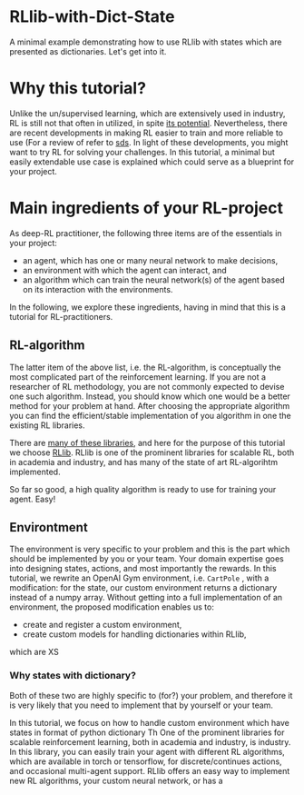 # RLlib-with-Dict-State
A minimal example demonstrating how to use RLlib with states which are presented as dictionaries. 
Let's get into it.

# Why this tutorial?

Unlike the un/supervised learning, which are extensively used in industry, RL is still
not that often in utilized, in spite [its potential](https://www.sciencedirect.com/science/article/pii/S0004370221000862). 
Nevertheless, there are recent developments in making RL easier to train and more reliable to use
(For a review of refer to [sds](https://ai.googleblog.com/2021/07/reducing-computational-cost-of-deep.html). 
In light of these developments, you might want to try RL for solving your challenges. In this tutorial, a minimal but 
easily extendable use case is explained which could serve as a blueprint for your project. 

# Main ingredients of your RL-project
As deep-RL practitioner, the following three items are of the essentials in your project:

* an agent, which has one or many neural network to make decisions,
* an environment with which the agent can interact, and
* an algorithm which can train the neural network(s) of the agent based on its interaction with the environments.

In the following, we explore these ingredients, having in mind that this is a tutorial for RL-practitioners.
## RL-algorithm
The latter item of the above list, i.e. the RL-algorithm, is conceptually the most complicated part of the reinforcement learning. 
If you are not a researcher of RL methodology, you are not commonly expected to devise one such algorithm. Instead, you 
should know which one would be a better method for your problem at hand. After choosing the appropriate algorithm you can
find the efficient/stable implementation of you algorithm in one the existing RL libraries.

There are [many of these libraries](https://neptune.ai/blog/the-best-tools-for-reinforcement-learning-in-python),
and here for the purpose of this tutorial we choose [RLlib](https://docs.ray.io/en/master/rllib.html). RLlib is one of the prominent libraries for scalable RL,
both in academia and industry, and has many of the state of art RL-algorihtm implemented. 

So far so good, a high quality algorithm is ready to use for training your agent. Easy!

## Environtment
The environment is very specific to your problem and this is the part which should be implemented by you or your team.
Your domain expertise goes into designing states, actions, and most importantly the rewards. In this tutorial, we rewrite
 an OpenAI Gym environment, i.e. ```CartPole``` , with a modification: for the state, our custom environment returns a dictionary 
 instead of a numpy array. Without getting into a full implementation of an environment, the proposed modification enables us to:

* create and register a custom environment,
* create custom models for handling dictionaries within RLlib, 

which are XS

### Why states with dictionary?

Both of these two are highly specific to (for?) your problem, and therefore it is very likely that you need to implement that 
by yourself or your team. 

In this tutorial, we focus on how to handle custom environment which have states in format of python dictionary
Th
One of the prominent libraries for scalable reinforcement learning, both in academia and industry, is
industry. In this library, you can easily train your agent with different RL algorithms, which are 
available in torch or tensorflow, for discrete/continues actions, and occasional multi-agent support. 
RLlib offers an easy way to implement new RL algorithms, your custom neural network, or has a 

